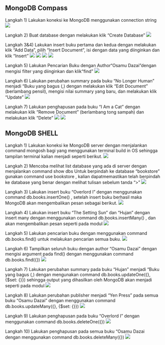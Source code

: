 MongoDB Compass
------------------------------------------------
Langkah 1) Lakukan koneksi ke MongoDB menggunakan connection string
<img src="1.jpg">

Langkah 2) Buat database dengan melakukan klik “Create Database”
<img src="2.jpg">

Langkah 3&4) Lakukan insert buku pertama dan kedua dengan melakukan klik “Add Data”, pilih “Insert
Document”,
isi dengan data yang diinginkan dan klik “Insert”
<img src="3.jpg">
<img src="4.jpg">
<img src="5.jpg">
<img src="6.jpg">

Langkah 5) Lakukan Pencarian Buku dengan Author“Osamu Dazai”dengan mengisi filter
yang diinginkan dan klik“find”
<img src="7.jpg">

Langkah 6) Lakukan perubahan summary pada buku “No Longer Human” menjadi “Buku
yang bagus (<NAMA>,<NIM>) dengan melakukan klik “Edit Document”
(berlambang pensil), mengisi nilai summary yang baru, dan melakukan klik
“Update”
<img src="8.jpg">

Langkah 7) Lakukan penghapusan pada buku “I Am a Cat” dengan melakukan klik
“Remove Document” (berlambang tong sampah) dan melakukan klik “Delete”
<img src="9.jpg">
<img src="10.jpg">


MongoDB SHELL
------------------------------------------------
Langkah 1) Lakukan koneksi ke MongoDB server dengan menjalankan command mongosh bagi yang
menggunakan terminal build in OS sehingga tampilan terminal kalian menjadi seperti
berikut.
<img src="11.jpg">

Langkah 2) Mencoba melihat list database yang ada di server dengan menjalankan command show
dbs
Untuk berpindah ke database “bookstore” gunakan command use bookstore , kalian
dapatmemastikan telah berpindah ke database yang benar dengan melihat tulisan sebelum
tanda “>”
<img src="12.jpg">

Langkah 3) Lakukan insert buku “Overlord I” dengan menggunakan command
db.books.insertOne(<data kalian>) , setelah insert buku berhasil maka MongoDB akan
mengembalikan pesan sebagai berikut.
<img src="13.jpg">

Langkah 4) Lakukan insert buku “The Setting Sun” dan “Hujan” dengan insert many dengan
menggunakan command db.books.insertMany(<data kalian>) , dan akan mengembalikan
pesan seperti pada modul
<img src="14.jpg">

Langkah 5) Lakukan pencarian buku dengan menggunakan command db.books.find() untuk
melakukan pencarian semua buku.
<img src="15.jpg">

Langkah 6) Tampilkan seluruh buku dengan author “Osamu Dazai” dengan mengisi argument pada
find() dengan menggunakan command db.books.find({<filter yang ingin diisi>})
<img src="16.jpg">

Langkah 7) Lakukan perubahan summary pada buku “Hujan” menjadi “Buku yang bagus
(<NAMA>,<NIM>) dengan mengunakan command db.books.updateOne({<filter>},
{$set: {<data yang akan di update>}}) sehingga output yang dihasilkan oleh MongoDB
akan menjadi seperti pada modul
<img src="17.jpg">

Langkah 8) Lakukan perubahan publisher menjadi “Yen Press” pada semua buku “Osamu Dazai”
dengan menggunakan command db.books.updateMany({<filter>}, {$set: {<data yang
akan di update>}})
<img src="18.jpg">

Langkah 9) Lakukan penghapusan pada buku “Overlord I” dengan menggunakan command
db.books.deleteOne({<argument>})
<img src="19.jpg">

Langkah 10) Lakukan penghapusan pada semua buku “Osamu Dazai dengan menggunakan
command db.books.deleteMany({<argument>})
<img src="20.jpg">
